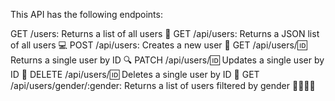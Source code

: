 This API has the following endpoints:

GET /users: Returns a list of all users 👥
GET /api/users: Returns a JSON list of all users 💻
POST /api/users: Creates a new user 🎉
GET /api/users/:id: Returns a single user by ID 🔍
PATCH /api/users/:id: Updates a single user by ID 💪
DELETE /api/users/:id: Deletes a single user by ID 🚫
GET /api/users/gender/:gender: Returns a list of users filtered by gender 👩‍👩‍👧‍👦
